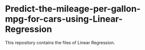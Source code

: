 # Predict-the-mileage-per-gallon-mpg-for-cars-using-Linear-Regression
This repository contains the files of Linear Regression.
